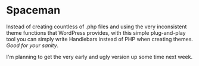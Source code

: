 Spaceman
========

Instead of creating countless of .php files and using the very inconsistent theme functions that WordPress provides, with this simple plug-and-play tool you can simply write Handlebars instead of PHP when creating themes. _Good for your sanity_.

I'm planning to get the very early and ugly version up some time next week.
